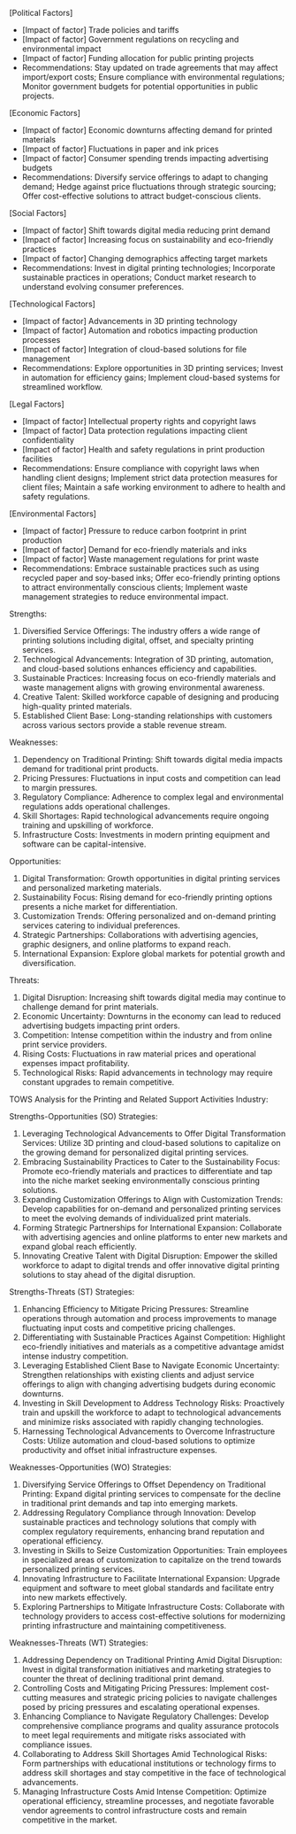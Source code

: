 [Political Factors]
- [Impact of factor] Trade policies and tariffs
- [Impact of factor] Government regulations on recycling and environmental impact
- [Impact of factor] Funding allocation for public printing projects
- Recommendations: Stay updated on trade agreements that may affect import/export costs; Ensure compliance with environmental regulations; Monitor government budgets for potential opportunities in public projects.

[Economic Factors]
- [Impact of factor] Economic downturns affecting demand for printed materials
- [Impact of factor] Fluctuations in paper and ink prices
- [Impact of factor] Consumer spending trends impacting advertising budgets
- Recommendations: Diversify service offerings to adapt to changing demand; Hedge against price fluctuations through strategic sourcing; Offer cost-effective solutions to attract budget-conscious clients.

[Social Factors]
- [Impact of factor] Shift towards digital media reducing print demand
- [Impact of factor] Increasing focus on sustainability and eco-friendly practices
- [Impact of factor] Changing demographics affecting target markets
- Recommendations: Invest in digital printing technologies; Incorporate sustainable practices in operations; Conduct market research to understand evolving consumer preferences.

[Technological Factors]
- [Impact of factor] Advancements in 3D printing technology
- [Impact of factor] Automation and robotics impacting production processes
- [Impact of factor] Integration of cloud-based solutions for file management
- Recommendations: Explore opportunities in 3D printing services; Invest in automation for efficiency gains; Implement cloud-based systems for streamlined workflow.

[Legal Factors]
- [Impact of factor] Intellectual property rights and copyright laws
- [Impact of factor] Data protection regulations impacting client confidentiality
- [Impact of factor] Health and safety regulations in print production facilities
- Recommendations: Ensure compliance with copyright laws when handling client designs; Implement strict data protection measures for client files; Maintain a safe working environment to adhere to health and safety regulations.

[Environmental Factors]
- [Impact of factor] Pressure to reduce carbon footprint in print production
- [Impact of factor] Demand for eco-friendly materials and inks
- [Impact of factor] Waste management regulations for print waste
- Recommendations: Embrace sustainable practices such as using recycled paper and soy-based inks; Offer eco-friendly printing options to attract environmentally conscious clients; Implement waste management strategies to reduce environmental impact.

Strengths:
1. Diversified Service Offerings: The industry offers a wide range of printing solutions including digital, offset, and specialty printing services.
2. Technological Advancements: Integration of 3D printing, automation, and cloud-based solutions enhances efficiency and capabilities.
3. Sustainable Practices: Increasing focus on eco-friendly materials and waste management aligns with growing environmental awareness.
4. Creative Talent: Skilled workforce capable of designing and producing high-quality printed materials.
5. Established Client Base: Long-standing relationships with customers across various sectors provide a stable revenue stream.

Weaknesses:
1. Dependency on Traditional Printing: Shift towards digital media impacts demand for traditional print products.
2. Pricing Pressures: Fluctuations in input costs and competition can lead to margin pressures.
3. Regulatory Compliance: Adherence to complex legal and environmental regulations adds operational challenges.
4. Skill Shortages: Rapid technological advancements require ongoing training and upskilling of workforce.
5. Infrastructure Costs: Investments in modern printing equipment and software can be capital-intensive.

Opportunities:
1. Digital Transformation: Growth opportunities in digital printing services and personalized marketing materials.
2. Sustainability Focus: Rising demand for eco-friendly printing options presents a niche market for differentiation.
3. Customization Trends: Offering personalized and on-demand printing services catering to individual preferences.
4. Strategic Partnerships: Collaborations with advertising agencies, graphic designers, and online platforms to expand reach.
5. International Expansion: Explore global markets for potential growth and diversification.

Threats:
1. Digital Disruption: Increasing shift towards digital media may continue to challenge demand for print materials.
2. Economic Uncertainty: Downturns in the economy can lead to reduced advertising budgets impacting print orders.
3. Competition: Intense competition within the industry and from online print service providers.
4. Rising Costs: Fluctuations in raw material prices and operational expenses impact profitability.
5. Technological Risks: Rapid advancements in technology may require constant upgrades to remain competitive.

TOWS Analysis for the Printing and Related Support Activities Industry:

Strengths-Opportunities (SO) Strategies:
1. Leveraging Technological Advancements to Offer Digital Transformation Services: Utilize 3D printing and cloud-based solutions to capitalize on the growing demand for personalized digital printing services.
2. Embracing Sustainability Practices to Cater to the Sustainability Focus: Promote eco-friendly materials and practices to differentiate and tap into the niche market seeking environmentally conscious printing solutions.
3. Expanding Customization Offerings to Align with Customization Trends: Develop capabilities for on-demand and personalized printing services to meet the evolving demands of individualized print materials.
4. Forming Strategic Partnerships for International Expansion: Collaborate with advertising agencies and online platforms to enter new markets and expand global reach efficiently.
5. Innovating Creative Talent with Digital Disruption: Empower the skilled workforce to adapt to digital trends and offer innovative digital printing solutions to stay ahead of the digital disruption.

Strengths-Threats (ST) Strategies:
1. Enhancing Efficiency to Mitigate Pricing Pressures: Streamline operations through automation and process improvements to manage fluctuating input costs and competitive pricing challenges.
2. Differentiating with Sustainable Practices Against Competition: Highlight eco-friendly initiatives and materials as a competitive advantage amidst intense industry competition.
3. Leveraging Established Client Base to Navigate Economic Uncertainty: Strengthen relationships with existing clients and adjust service offerings to align with changing advertising budgets during economic downturns.
4. Investing in Skill Development to Address Technology Risks: Proactively train and upskill the workforce to adapt to technological advancements and minimize risks associated with rapidly changing technologies.
5. Harnessing Technological Advancements to Overcome Infrastructure Costs: Utilize automation and cloud-based solutions to optimize productivity and offset initial infrastructure expenses.

Weaknesses-Opportunities (WO) Strategies:
1. Diversifying Service Offerings to Offset Dependency on Traditional Printing: Expand digital printing services to compensate for the decline in traditional print demands and tap into emerging markets.
2. Addressing Regulatory Compliance through Innovation: Develop sustainable practices and technology solutions that comply with complex regulatory requirements, enhancing brand reputation and operational efficiency.
3. Investing in Skills to Seize Customization Opportunities: Train employees in specialized areas of customization to capitalize on the trend towards personalized printing services.
4. Innovating Infrastructure to Facilitate International Expansion: Upgrade equipment and software to meet global standards and facilitate entry into new markets effectively.
5. Exploring Partnerships to Mitigate Infrastructure Costs: Collaborate with technology providers to access cost-effective solutions for modernizing printing infrastructure and maintaining competitiveness.

Weaknesses-Threats (WT) Strategies:
1. Addressing Dependency on Traditional Printing Amid Digital Disruption: Invest in digital transformation initiatives and marketing strategies to counter the threat of declining traditional print demand.
2. Controlling Costs and Mitigating Pricing Pressures: Implement cost-cutting measures and strategic pricing policies to navigate challenges posed by pricing pressures and escalating operational expenses.
3. Enhancing Compliance to Navigate Regulatory Challenges: Develop comprehensive compliance programs and quality assurance protocols to meet legal requirements and mitigate risks associated with compliance issues.
4. Collaborating to Address Skill Shortages Amid Technological Risks: Form partnerships with educational institutions or technology firms to address skill shortages and stay competitive in the face of technological advancements.
5. Managing Infrastructure Costs Amid Intense Competition: Optimize operational efficiency, streamline processes, and negotiate favorable vendor agreements to control infrastructure costs and remain competitive in the market.

